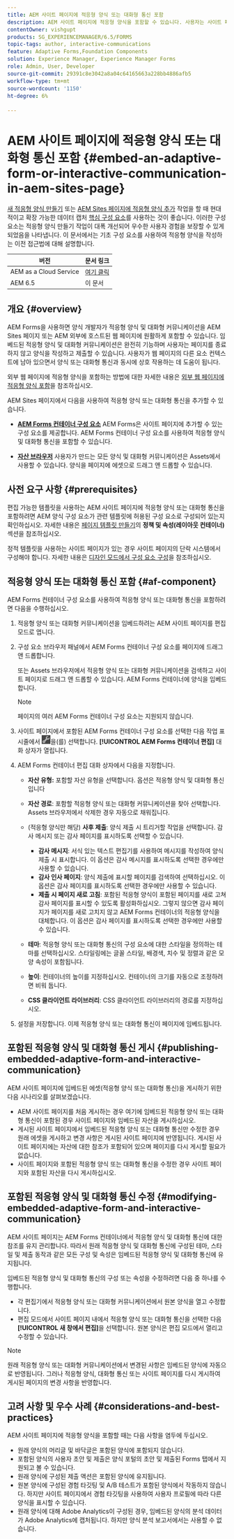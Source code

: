 ```yaml
---
title: AEM 사이트 페이지에 적응형 양식 또는 대화형 통신 포함
description: AEM 사이트 페이지에 적응형 양식을 포함할 수 있습니다. 사용자는 사이트 페이지를 벗어나지 않고도 양식을 작성하고 제출할 수 있습니다.
contentOwner: vishgupt
products: SG_EXPERIENCEMANAGER/6.5/FORMS
topic-tags: author, interactive-communications
feature: Adaptive Forms,Foundation Components
solution: Experience Manager, Experience Manager Forms
role: Admin, User, Developer
source-git-commit: 29391c8e3042a8a04c64165663a228bb4886afb5
workflow-type: tm+mt
source-wordcount: '1150'
ht-degree: 6%

---
```


# AEM 사이트 페이지에 적응형 양식 또는 대화형 통신 포함 {#embed-an-adaptive-form-or-interactive-communication-in-aem-sites-page}

<span class="preview"> [새 적응형 양식 만들기](/help/forms/using/create-an-adaptive-form-core-components.md) 또는 [AEM Sites 페이지에 적응형 양식 추가](/help/forms/using/create-or-add-an-adaptive-form-to-aem-sites-page.md) 작업을 할 때 현대적이고 확장 가능한 데이터 캡처 [핵심 구성 요소](https://experienceleague.adobe.com/docs/experience-manager-core-components/using/adaptive-forms/introduction.html)를 사용하는 것이 좋습니다. 이러한 구성 요소는 적응형 양식 만들기 작업이 대폭 개선되어 우수한 사용자 경험을 보장할 수 있게 되었음을 나타냅니다. 이 문서에서는 기초 구성 요소를 사용하여 적응형 양식을 작성하는 이전 접근법에 대해 설명합니다. </span>

| 버전 | 문서 링크 |
| -------- | ---------------------------- |
| AEM as a Cloud Service | [여기 클릭](https://experienceleague.adobe.com/docs/experience-manager-cloud-service/content/forms/integrate/services/embed-adaptive-form-aem-sites.html) |
| AEM 6.5 | 이 문서 |


## 개요 {#overview}

AEM Forms을 사용하면 양식 개발자가 적응형 양식 및 대화형 커뮤니케이션을 AEM Sites 페이지 또는 AEM 외부에 호스트된 웹 페이지에 원활하게 포함할 수 있습니다. 임베드된 적응형 양식 및 대화형 커뮤니케이션은 완전히 기능하며 사용자는 페이지를 종료하지 않고 양식을 작성하고 제출할 수 있습니다. 사용자가 웹 페이지의 다른 요소 컨텍스트에 남아 있으면서 양식 또는 대화형 통신과 동시에 상호 작용하는 데 도움이 됩니다.

외부 웹 페이지에 적응형 양식을 포함하는 방법에 대한 자세한 내용은 [외부 웹 페이지에 적응형 양식 포함](/help/forms/using/embed-adaptive-form-external-web-page.md)을 참조하십시오.

AEM Sites 페이지에서 다음을 사용하여 적응형 양식 또는 대화형 통신을 추가할 수 있습니다.

* **[AEM Forms 컨테이너 구성 요소](/help/forms/using/embed-adaptive-form-aem-sites.md#af-component)**
AEM Forms은 사이트 페이지에 추가할 수 있는 구성 요소를 제공합니다. AEM Forms 컨테이너 구성 요소를 사용하여 적응형 양식 및 대화형 통신을 포함할 수 있습니다.

* **[자산 브라우저](/help/forms/using/embed-adaptive-form-aem-sites.md#asset-browser)**
사용자가 만드는 모든 양식 및 대화형 커뮤니케이션은 Assets에서 사용할 수 있습니다. 양식을 페이지에 에셋으로 드래그 앤 드롭할 수 있습니다.

## 사전 요구 사항 {#prerequisites}

편집 가능한 템플릿을 사용하는 AEM 사이트 페이지에 적응형 양식 또는 대화형 통신을 포함하려면 AEM 양식 구성 요소가 관련 템플릿에 허용된 구성 요소로 구성되어 있는지 확인하십시오. 자세한 내용은 [페이지 템플릿 만들기](/help/sites-authoring/templates.md)의 **정책 및 속성(레이아웃 컨테이너)** 섹션을 참조하십시오.

정적 템플릿을 사용하는 사이트 페이지가 있는 경우 사이트 페이지의 단락 시스템에서 구성해야 합니다. 자세한 내용은 [디자인 모드에서 구성 요소 구성](/help/sites-authoring/default-components-designmode.md)을 참조하십시오.

## 적응형 양식 또는 대화형 통신 포함 {#af-component}

AEM Forms 컨테이너 구성 요소를 사용하여 적응형 양식 또는 대화형 통신을 포함하려면 다음을 수행하십시오.

1. 적응형 양식 또는 대화형 커뮤니케이션을 임베드하려는 AEM 사이트 페이지를 편집 모드로 엽니다.
1. 구성 요소 브라우저 패널에서 AEM Forms 컨테이너 구성 요소를 페이지에 드래그 앤 드롭합니다.

   또는 Assets 브라우저에서 적응형 양식 또는 대화형 커뮤니케이션을 검색하고 사이트 페이지로 드래그 앤 드롭할 수 있습니다. AEM Forms 컨테이너에 양식을 임베드합니다.

   >[!NOTE]
   >
   >페이지의 여러 AEM Forms 컨테이너 구성 요소는 지원되지 않습니다.

1. 사이트 페이지에서 포함된 AEM Forms 컨테이너 구성 요소를 선택한 다음 작업 표시줄에서 ![settings_icon](assets/settings_icon.png)을(를) 선택합니다. **[!UICONTROL AEM Forms 컨테이너 편집]** 대화 상자가 열립니다.
1. AEM Forms 컨테이너 편집 대화 상자에서 다음을 지정합니다.

   * **자산 유형:** 포함할 자산 유형을 선택합니다. 옵션은 적응형 양식 및 대화형 통신입니다
   * **자산 경로**: 포함할 적응형 양식 또는 대화형 커뮤니케이션을 찾아 선택합니다. Assets 브라우저에서 삭제한 경우 자동으로 채워집니다.
   * (적응형 양식만 해당) **사후 제출**: 양식 제출 시 트리거할 작업을 선택합니다. 감사 메시지 또는 감사 페이지를 표시하도록 선택할 수 있습니다.

      * **감사 메시지**: 서식 있는 텍스트 편집기를 사용하여 메시지를 작성하여 양식 제출 시 표시합니다. 이 옵션은 감사 메시지를 표시하도록 선택한 경우에만 사용할 수 있습니다.
      * **감사 인사 페이지**: 양식 제출에 표시할 페이지를 검색하여 선택하십시오. 이 옵션은 감사 페이지를 표시하도록 선택한 경우에만 사용할 수 있습니다.
      * **제출 시 페이지 새로 고침**: 포함된 적응형 양식이 포함된 페이지를 새로 고쳐 감사 페이지를 표시할 수 있도록 활성화하십시오. 그렇지 않으면 감사 페이지가 페이지를 새로 고치지 않고 AEM Forms 컨테이너의 적응형 양식을 대체합니다. 이 옵션은 감사 페이지를 표시하도록 선택한 경우에만 사용할 수 있습니다.

   * **테마**: 적응형 양식 또는 대화형 통신의 구성 요소에 대한 스타일을 정의하는 테마를 선택하십시오. 스타일링에는 글꼴 스타일, 배경색, 치수 및 정렬과 같은 모양 속성이 포함됩니다.
   * **높이**: 컨테이너의 높이를 지정하십시오. 컨테이너의 크기를 자동으로 조정하려면 비워 둡니다.
   * **CSS 클라이언트 라이브러리**: CSS 클라이언트 라이브러리의 경로를 지정하십시오.

1. 설정을 저장합니다. 이제 적응형 양식 또는 대화형 통신이 페이지에 임베드됩니다.

## 포함된 적응형 양식 및 대화형 통신 게시 {#publishing-embedded-adaptive-form-and-interactive-communication}

AEM 사이트 페이지에 임베드된 에셋(적응형 양식 또는 대화형 통신)을 게시하기 위한 다음 시나리오를 살펴보겠습니다.

* AEM 사이트 페이지를 처음 게시하는 경우 여기에 임베드된 적응형 양식 또는 대화형 통신이 포함된 경우 사이트 페이지와 임베드된 자산을 게시하십시오.
* 게시된 사이트 페이지에서 임베드된 적응형 양식 또는 대화형 통신만 수정한 경우 원래 에셋을 게시하고 변경 사항은 게시된 사이트 페이지에 반영됩니다. 게시된 사이트 페이지에는 자산에 대한 참조가 포함되어 있으며 페이지를 다시 게시할 필요가 없습니다.
* 사이트 페이지와 포함된 적응형 양식 또는 대화형 통신을 수정한 경우 사이트 페이지와 포함된 자산을 다시 게시하십시오.

## 포함된 적응형 양식 및 대화형 통신 수정 {#modifying-embedded-adaptive-form-and-interactive-communication}

AEM 사이트 페이지는 AEM Forms 컨테이너에서 적응형 양식 및 대화형 통신에 대한 참조를 유지 관리합니다. 따라서 원래 적응형 양식 및 대화형 통신에 구성된 테마, 스타일 및 제출 동작과 같은 모든 구성 및 속성은 임베드된 적응형 양식 및 대화형 통신에 유지됩니다.

임베드된 적응형 양식 및 대화형 통신의 구성 또는 속성을 수정하려면 다음 중 하나를 수행합니다.

* 각 편집기에서 적응형 양식 또는 대화형 커뮤니케이션에서 원본 양식을 열고 수정합니다.
* 편집 모드에서 사이트 페이지 내에서 적응형 양식 또는 대화형 통신을 선택한 다음 **[!UICONTROL 새 창에서 편집]**&#x200B;을 선택합니다. 원본 양식은 편집 모드에서 열리고 수정할 수 있습니다.

>[!NOTE]
>
>원래 적응형 양식 또는 대화형 커뮤니케이션에서 변경된 사항은 임베드된 양식에 자동으로 반영됩니다. 그러나 적응형 양식, 대화형 통신 또는 사이트 페이지를 다시 게시하여 게시된 페이지의 변경 사항을 반영합니다.

## 고려 사항 및 우수 사례 {#considerations-and-best-practices}

AEM 사이트 페이지에 적응형 양식을 포함할 때는 다음 사항을 염두에 두십시오.

* 원래 양식의 머리글 및 바닥글은 포함된 양식에 포함되지 않습니다.
* 포함된 양식의 사용자 초안 및 제출은 양식 포털의 초안 및 제출된 Forms 탭에서 지원되고 볼 수 있습니다.
* 원래 양식에 구성된 제출 액션은 포함된 양식에 유지됩니다.
* 원본 양식에 구성된 경험 타깃팅 및 A/B 테스트가 포함된 양식에서 작동하지 않습니다. 하지만 사이트 페이지에서 경험 타깃팅을 사용하여 사용자 프로필에 따라 다른 양식을 표시할 수 있습니다.
* 원래 양식에 대해 Adobe Analytics이 구성된 경우, 임베드된 양식의 분석 데이터가 Adobe Analytics에 캡처됩니다. 하지만 양식 분석 보고서에서는 사용할 수 없습니다.
